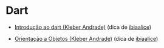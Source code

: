 # Dart


- [Introdução ao dart (Kleber Andrade)](https://medium.com/flutter-comunidade-br/introdu%C3%A7%C3%A3o-a-linguagem-de-programa%C3%A7%C3%A3o-dart-b098e4e2a41e) (dica de [ibiaalice](https://github.com/ibiaalice))


- [Orientação a Objetos (Kleber Andrade)](https://medium.com/flutter-comunidade-br/orienta%C3%A7%C3%A3o-a-objetos-em-dart-16542b792eb9) (dica de [ibiaalice](https://github.com/ibiaalice))
